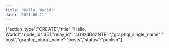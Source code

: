 ```yaml
---
title: 'Hello, World!'
date: '2021-06-11'
---
```


{"action_type":"CREATE","title":"Hello, World!","node_id":351,"relay_id":"cG9zdDozNTE=","graphql_single_name":"post","graphql_plural_name":"posts","status":"publish"}

